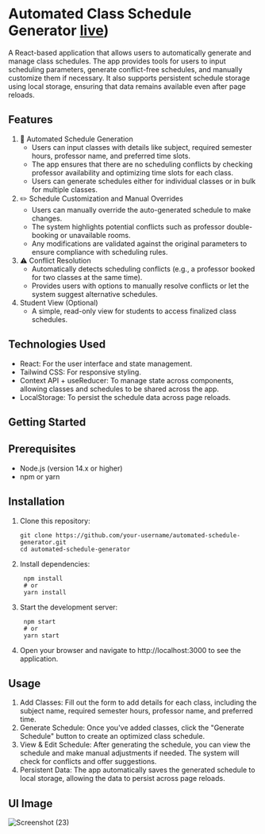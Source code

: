 # Automated Class Schedule Generator [live](https://schedulegene.netlify.app/))
  A React-based application that allows users to automatically generate and manage class schedules. The app provides tools for users to input scheduling parameters, generate conflict-free schedules, and manually      customize them if necessary. It also supports persistent schedule storage using local storage, ensuring that data remains available even after page reloads.

## Features
  1. 🔄 Automated Schedule Generation
      * Users can input classes with details like subject, required semester hours, professor name, and preferred time slots.
      * The app ensures that there are no scheduling conflicts by checking professor availability and optimizing time slots for each class.
      * Users can generate schedules either for individual classes or in bulk for multiple classes.
  2. ✏️ Schedule Customization and Manual Overrides
      * Users can manually override the auto-generated schedule to make changes.
      * The system highlights potential conflicts such as professor double-booking or unavailable rooms.
      * Any modifications are validated against the original parameters to ensure compliance with scheduling rules.
  3. ⚠️ Conflict Resolution
      * Automatically detects scheduling conflicts (e.g., a professor booked for two classes at the same time).
      * Provides users with options to manually resolve conflicts or let the system suggest alternative schedules.
4. Student View (Optional)
      * A simple, read-only view for students to access finalized class schedules.
        
## Technologies Used

  * React: For the user interface and state management.
  * Tailwind CSS: For responsive styling.
  * Context API + useReducer: To manage state across components, allowing classes and schedules to be shared across the app.
  * LocalStorage: To persist the schedule data across page reloads.

## Getting Started

  ## Prerequisites
  * Node.js (version 14.x or higher)
  * npm or yarn

## Installation
 1. Clone this repository:
    
        git clone https://github.com/your-username/automated-schedule-generator.git
        cd automated-schedule-generator
    
  2. Install dependencies:

          npm install
          # or
          yarn install
3. Start the development server:

        npm start
        # or
        yarn start
   
4. Open your browser and navigate to http://localhost:3000 to see the application.


## Usage
  1. Add Classes: Fill out the form to add details for each class, including the subject name, required semester hours, professor name, and preferred time.
  2. Generate Schedule: Once you've added classes, click the "Generate Schedule" button to create an optimized class schedule.
  3. View & Edit Schedule: After generating the schedule, you can view the schedule and make manual adjustments if needed. The system will check for conflicts and offer suggestions.
  4. Persistent Data: The app automatically saves the generated schedule to local storage, allowing the data to persist across page reloads.
## UI Image
![Screenshot (23)](https://github.com/user-attachments/assets/fd8e8373-243c-4fa2-a040-47f1ffbf11b7)
